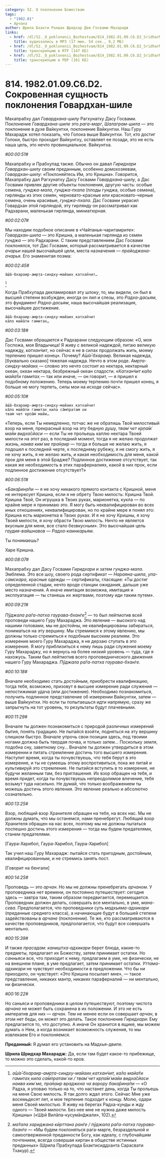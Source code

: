 ```yaml
---
category: 52. О поклонении Божествам
tags:
  - "1982.01"
  - Арчана
author: Шрила Бхакти Ракшак Шридхар Дев-Госвами Махарадж
links:
  - href: /dl/52._O_poklonenii_Bozhestvam/814_1982.01.09.C6.D2_SridharMj_Sokrovennaja_sushhnost_poklonenija_Govardhan-shile.mp3
    title: аудиозапись в MP3 (17 мин. 54 сек., 9,2 МБ)
  - href: /dl/52._O_poklonenii_Bozhestvam/814_1982.01.09.C6.D2_SridharMj_Sokrovennaja_sushhnost_poklonenija_Govardhan-shile.rtf
    title: транскрипцию в RTF (147 КБ)
  - href: /dl/52._O_poklonenii_Bozhestvam/814_1982.01.09.C6.D2_SridharMj_Sokrovennaja_sushhnost_poklonenija_Govardhan-shile.pdf
    title: транскрипцию в PDF (161 КБ)
---
```


# 814. 1982.01.09.C6.D2. Сокровенная сущность поклонения Говардхан-шиле

Махапрабху дал *Говардхана-шилу* Рагхунатху Дасу Госвами. Поклонение *Говардхана-шиле* это *рага-марг*, *Шалаграм-шила* — это поклонение в духе Вайкунтхи, поклонение Вайкунтхи. Наш Гуру Махарадж хотел показать, что Голока выше Вайкунтхи. Тот, кто достиг Голоки, быстро проходит Вайкунтху, оставляет ее позади, это не есть наша цель, это нечто провинциальное. Вайкунтха.

*#00:00:51#*

Махапрабху и Прабхупад также. Обычно он давал *Гиридхари* *Говардхан-шилу* своим преданным, особенно домохозяевам, *Говардхан-шилу*: «Поклоняйтесь Им, это Кришна». Говорится, Махапрабху дал Рагхунатху Дасу Госвами *Говардхана-шилу*, а Дас Госвами привлек другие объекты поклонения, другую часть: особые семена, *гунджа-мала*, *гунджа-пхала* (плоды гунджа, особые семена), гирлянды из этих семян, черновато-красные или красновато-черные семена, очень красивые, *гунджа-пхала*. Дас Госвами украсил Говардхан этой гирляндой, эту гирлянду он рассматривал как Радхарани, маленькая гирлянда, миниатюрная.

*#00:02:07#*

Мы находим подобное описание в «Чайтанья-чаритамрите»: *Говардхан-шила* — это Кришна, а маленькая гирлянда из семян *гунджа* — это Радхарани. С таким представлением Дас Госвами поклонялся, тот Дас Госвами, который рассматривается в качестве *ачарьи* нашей высочайшей цели, места назначения — *прайоджана-ачарья*. Его знаменитая поэма:

*#00:02:45#*

    а̄ш́а̄-бхараир-амр̣та-синдху-майаих̣ катхан̃чит…
[^_ftn1]

Когда Прабхупада декламировал эту *шлоку*, то, мы видели, он был в высшей степени возбужден, иногда он лил и слезы, это *Радха-дасьям*, это фундамент *Радха-дасьям*, наша высочайшая реализация, высочайшее достижение.

    а̄ш́а̄-бхараир-амр̣та-синдху-майаих̣ катхан̃чит
    ка̄ло майа̄ти гамитах̣…

*#00:03:18#*

Дас Госвами обращается к Радхарани следующим образом: «О, моя Госпожа, моя Владычица! Я живу с великой надеждой, питаю великую надежду, *катхан̃чит*, но сейчас я не в силах продолжать жить, моему терпению пришел конец». Почему? *А̄ш́а̄-бхараир*. Великая надежда, [буквально сказано] тяжелая надежда. Нечто в этом роде. *Амр̣та-синдху-майаих̣* — словно это нечто состоит из нектара, нектарный океан, океан нектара, безбрежный океан сладости. «*Катхан̃чит ка̄ло майа̄ти гамитах̣* — так или иначе, — он говорит, — я пришел к подобному положению. Теперь моему терпению почти пришел конец, я больше не могу терпеть, силы мои на исходе сейчас».

*#00:05:10#*

    а̄ш́а̄-бхараир-амр̣та-синдху-майаих̣ катхан̃чит
    ка̄ло майа̄ти гамитах̣ кила са̄мпратам̇ хи
    твам̇ чет кр̣па̄м̇ майи…

«Теперь, если Ты немедленно, тотчас же не обратишь Твой милостивый взор на меня, прекрасный взор на эту бедную душу, *твам̇ чет кр̣па̄м̇ майи видха̄сйаси* — если Ты не прольешь каплю нектара Твоей милости на этот раз, в последний момент, тогда я не желаю продолжат жизнь, *наива ким̇ ме пра̄н̣аир* — тогда я больше не желаю жить, я подошел к последней черте, к последнему рубежу, я не смогу жить, я не хочу жить, я не желаю жить, и какая необходимость для меня, какой прок для меня в этой Брадже? Подлинное достижение отсутствует, так какая же необходимость в этих параферналиях, какой в них прок, если подлинное достижение отсутствует?»

*#00:06:51#*

«*Бака̄рин̣а̄пи* — я не хочу никакого прямого контакта с Кришной, меня не интересует Кришна, если я не обрету Твою милость: Кришна Твой. Кришна Твой, Он игрушка в Твоих руках, марионетка, кукла — по крайне мере я принимаю это. Я могу быть неквалифицирован во всех иных отношениях, неквалифицирован, но по крайне мере я понял это: Кришна есть марионетка в Твоих руках. И я не хочу Кришны, я хочу Твоей милости, я хочу обрасти Твою милость. Ничто не является вкусным для меня, все стало безвкусным». Это высочайшая цель *гаудия-вайшнавов* — *Радха-каинкарьям*.

Ты понимаешь?

Харе Кришна.

*#00:08:07#*

Махапрабху дал Дасу Госвами *Гиридхари* и затем *гунджа-мала*. Эмблема. Это все шоу, своего рода сертификат — *Нараяна-шила*, *упа-самскара*, красные одежды — сертификаты, гласящие: «Ты достиг определенной стадии, нечто вроде станции ожидания, дальше уже место назначения. А иначе имитация возможна, имитация и эксплуатация — ты станешь их жертвами, поэтому иди таким путем».

*#00:09:21#*

*Пӯджала ра̄га-патха гаурава-бхан̇ге*[^_ftn2] — то был лейтмотив всей проповеди нашего Гуру Махараджа. Это явление — высокого над нашими головами, мы не достойны, не квалифицированы забираться, пониматься на эту вершину. Мы стремимся к этому явлению, мы должны только стремиться к подобным высоким реалиям. Это измерение моего Гуру Махараджа, я не дерзаю ступать в это измерение. Я могу приблизиться к нему лишь ради служения моему Гуру Махараджу, но я вернусь на более низкий уровень — туда, где я нахожусь. Таким был лейтмотив всего проповеднического движения нашего Гуру Махараджа. *Пӯджала ра̄га-патха гаурава-бхан̇ге.*

*#00:10:18#*

Вначале необходимо стать достойным, приобрести квалификацию, тогда тебя, возможно, призовут в высшее измерение ради служения — непостижимая удача (или достижение). Необходимо познакомиться, получить подлинное представление об измерении Вайкунтхи, затем — выше Вайкунтхи. Но если ты попытаешься идти напрямую, сразу же запрыгнуть на тот уровень, то результаты будут плачевными.

*#00:11:29#*

Вначале ты должен познакомиться с природой различных измерений бытия, понять градацию. Не пытайся взойти, подняться на эту вершину слишком быстро. Вначале упрочь свои позиции здесь, под твоими ногами должна быть твердая почва, и только затем… Поскольку земля, подобна сну, заветному сну… Вначале ты должен утвердиться в этом измерении и питать стремление достичь того высшего измерения. Наступит время, когда ты почувствуешь, что тебя берут в это измерение, и ты не сумеешь этому воспротивиться, пока же питай и культивируй это стремление. Не пытайся вступить в то измерение, не будучи желанным там, без приглашения. Их взор обращен на тебя, и время придет, когда ты почувствуешь непреодолимое влечение, тебя возьмут туда насильно. Не думай, что только воображением ты можешь достичь этого явления. Это явление реально и абсолютно сознательно.

*#00:13:25#*

Взор, любящий взор Хранителя обращен на тебя, на всех нас. Мы не должны думать, что мы останемся, нами пренебрегут. Любящий взор Хранителя обращен на нас всех, поэтому мы не должны пытаться поспешно достичь этого измерения — тогда мы будем предателями, станем предателями.

[Гаура-Харибол, Гаура-Харибол, Гаура-Харибол]

Так учил наш Гуру Махарадж: пытайся стать пригодным, достойным, квалифицированным, и не стремись занять пост.

[Говорит на бенгали]

*#00:14:25#*

Проповедь — это *арчан*. Но мы не должны пренебрегать *арчаном*. У проповедника нет времени, он постоянно путешествует: сегодня здесь — завтра там, таким образом передвигается, перемещается. Проповедник должен делать, совершать все ментально, в уме, *мана-сева*. Предполагается, что проповедники суть *мадхьяма-адхикари* (преданные среднего класса), а начинающие будут в большей степени задействованы в *арчане* (поклонении). Те же, кто рассматриваются в качестве проповедников, предполагается, что будут все совершать ментально.

*#00:15:39#*

И также *прасадам*: *каништха-адхикари* берет блюда, какие-то предметы, предлагает их Божеству, затем принимает остатки. Но *санньяси* все, что приходит к нему, предлагаем в уме, не физически, не на внешнем плане, в уме предлагает, затем принимает остатки. *Уттама-адхикари* не чувствует необходимости в предложении. Что бы ни приходило, он чувствует: «Это Кришна посылает мне», — такое представление, никаких мантр, никаких параферналий — ни ментально, ни физически.

*#00:16:22#*

Но саньяси и проповедники в целом путешествуют, поэтому чистота *арчана* не может быть сохранена в их положении. И это не есть императив для них — *арчан*. Тем не менее если он совершает *арчан*, в этом нет беды, он может это делать. Такое поклонение *Гиридхари*: Ему предлагается то, что доступно. А иначе Он хранится в ящике, мы можем думать о Нем, а когда возникает возможность служения, то мы извлекаем Его и поклоняемся.

**Преданный:** Я думал его установить на Мадхья-двипе.

**Шрила Шридхар Махарадж:** Да, если там будет какое-то прибежище, то можно это сделать, какой-то кров.



[^_ftn1]: *а̄ш́а̄-бхараир-амр̣та-синдху-майаих̣ катхан̃чит, ка̄ло майа̄ти гамитах̣ кила са̄мпратам̇ хи / твам̇ чет кр̣па̄м̇ майи видха̄сйаси наива ким̇ ме, пра̄н̣аир враджена ча варору бака̄рин̣а̄пи* — «О Радха, я уповаю только на то, что настанет день, когда Ты прольешь на меня Свою милость. Я так долго ждал этого. Сейчас Мне уже восемьдесят лет, и мое терпение подходит к концу. Молю, одари меня Своей милостью. Я живу на берегах Радха-кунды и жду одного — Твоей милости. Без нее мне не нужна даже милость Кришны» («Ш́рӣ Вилāпа-кусумāн̃джали», 102).

[^_ftn2]: *ма̄тала хариджана кӣрттана ран̇ге / пӯджала ра̄га-патха гаурава-бхан̇ге* — «Мы будем поклоняться рага-марге, безраздельной и самоотверженной преданности Богу, как идеалу, с глубочайшим почтением, всегда совершая киртан в обществе истинных преданных» (Шрила Прабхупада Бхактисиддханта Сарасвати Тхакур).

